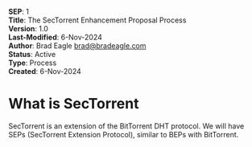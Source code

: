 **SEP**: 1<br>
**Title**: The SecTorrent Enhancement Proposal Process<br>
**Version**: 1.0<br>
**Last-Modified**: 6-Nov-2024<br>
**Author**: Brad Eagle <brad@bradeagle.com><br>
**Status**: Active<br>
**Type**: Process<br>
**Created**: 6-Nov-2024

# What is SecTorrent

SecTorrent is an extension of the BitTorrent DHT protocol. We will have
SEPs (SecTorrent Extension Protocol), similar to BEPs with BitTorrent.


